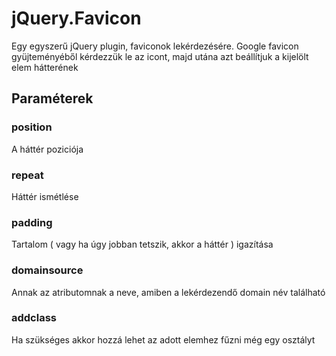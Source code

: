 jQuery.Favicon
==============

Egy egyszerű jQuery plugin, faviconok lekérdezésére.
Google favicon gyüjteményéből kérdezzük le az icont, majd utána azt beállítjuk a kijelölt elem hátterének

Paraméterek
-----------

### position
A háttér poziciója

### repeat
Háttér ismétlése

### padding
Tartalom ( vagy ha úgy jobban tetszik, akkor a háttér ) igazítása

### domainsource
Annak az atributomnak a neve, amiben a lekérdezendő domain név található

### addclass
Ha szükséges akkor hozzá lehet az adott elemhez fűzni még egy osztályt